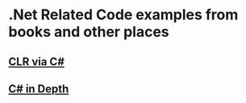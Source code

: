 ﻿# .Net Related Code examples from books and other places

## [CLR via C#](./src/clr-via-csharp/README.md)

## [C# in Depth](./src/csharp-in-depth/README.md)